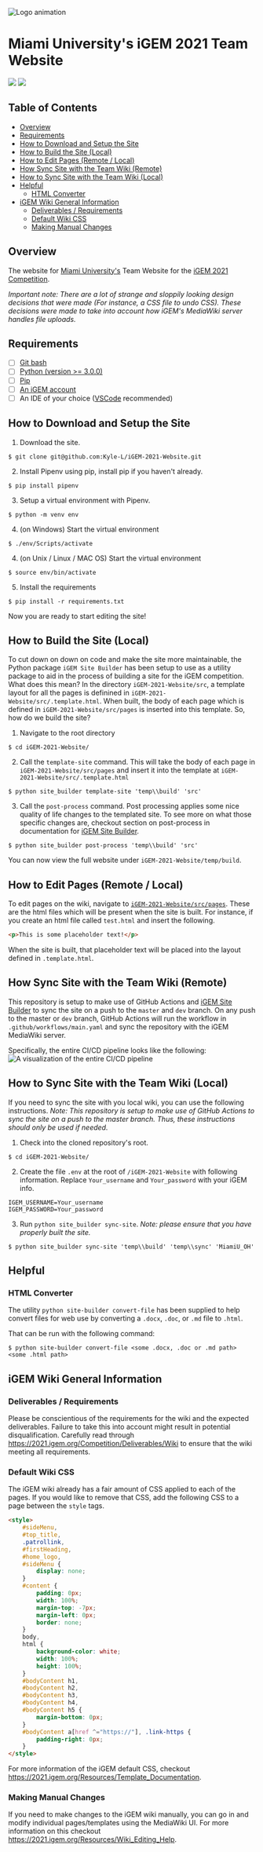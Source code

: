 ![Logo animation](https://github.com/Kyle-L/iGEM-2021-Website/blob/main/src/assets/images/logo.gif?raw=true)
# Miami University's iGEM 2021 Team Website <!-- omit in toc -->
![](https://img.shields.io/badge/-Website%20Under%20construction-orange)
![](https://img.shields.io/github/repo-size/Kyle-L/iGEM-2021-Website)

## Table of Contents <!-- omit in toc -->
- [Overview](#overview)
- [Requirements](#requirements)
- [How to Download and Setup the Site](#how-to-download-and-setup-the-site)
- [How to Build the Site (Local)](#how-to-build-the-site-local)
- [How to Edit Pages (Remote / Local)](#how-to-edit-pages-remote--local)
- [How Sync Site with the Team Wiki (Remote)](#how-sync-site-with-the-team-wiki-remote)
- [How to Sync Site with the Team Wiki (Local)](#how-to-sync-site-with-the-team-wiki-local)
- [Helpful](#helpful)
  - [HTML Converter](#html-converter)
- [iGEM Wiki General Information](#igem-wiki-general-information)
  - [Deliverables / Requirements](#deliverables--requirements)
  - [Default Wiki CSS](#default-wiki-css)
  - [Making Manual Changes](#making-manual-changes)

<a name="overview"/></a>
## Overview
The website for [Miami University's](https://miamioh.edu/) Team Website for the [iGEM 2021 Competition](https://2021.igem.org/Main_Page).

*Important note: There are a lot of strange and sloppily looking design decisions that were made (For instance, a CSS file to undo CSS). These decisions were made to take into account how iGEM's MediaWiki server handles file uploads.*


<a name="reqs"/></a>
## Requirements
- [ ] [Git bash](https://git-scm.com/downloads)
- [ ] [Python (version >= 3.0.0)](https://www.python.org/)
- [ ] [Pip](https://pypi.org/project/pip/)
- [ ] [An iGEM account](igem.org)
- [ ] An IDE of your choice ([VSCode](https://code.visualstudio.com/) recommended)

<a name="download"/></a>
## How to Download and Setup the Site

1. Download the site.
```shell
$ git clone git@github.com:Kyle-L/iGEM-2021-Website.git
```
2. Install Pipenv using pip, install pip if you haven't already.
```shell
$ pip install pipenv
```

3. Setup a virtual environment with Pipenv.
```shell
$ python -m venv env
```

4. (on Windows) Start the virtual environment
```shell
$ ./env/Scripts/activate
```

4. (on Unix / Linux / MAC OS) Start the virtual environment
```shell
$ source env/bin/activate
```

5. Install the requirements
```shell
$ pip install -r requirements.txt
```
Now you are ready to start editing the site!


<a name="build"/></a>
## How to Build the Site (Local)
To cut down on down on code and make the site more maintainable, the Python package `iGEM Site Builder` has been setup to use as a utility package to aid in the process of building a site for the iGEM competition. What does this mean? In the directory `iGEM-2021-Website/src`, a template layout for all the pages is definined in `iGEM-2021-Website/src/.template.html`. When built, the body of each page which is defined in `iGEM-2021-Website/src/pages` is inserted into this template. So, how do we build the site?

1. Navigate to the root directory
```shell
$ cd iGEM-2021-Website/
```
2. Call the `template-site` command. This will take the body of each page in `iGEM-2021-Website/src/pages` and insert it into the template at `iGEM-2021-Website/src/.template.html`
```shell
$ python site_builder template-site 'temp\\build' 'src'
```
3. Call the `post-process` command. Post processing applies some nice quality of life changes to the templated site. To see more on what those specific changes are, checkout section on post-process in documentation for [iGEM Site Builder](igem_site_builder/README.md).
```shell
$ python site_builder post-process 'temp\\build' 'src'
```

You can now view the full website under `iGEM-2021-Website/temp/build`.


<a name="edit"/></a>
## How to Edit Pages (Remote / Local)
To edit pages on the wiki, navigate to [`iGEM-2021-Website/src/pages`](/src/pages). These are the html files which will be present when the site is built. For instance, if you create an html file called `test.html` and insert the following.
```html
<p>This is some placeholder text!</p>
```
When the site is built, that placeholder text will be placed into the layout defined in `.template.html`.


<a name="wikisync-setup"/></a>
## How Sync Site with the Team Wiki (Remote)
This repository is setup to make use of GitHub Actions and [iGEM Site Builder](igem_site_builder/) to sync the site on a push to the `master` and `dev` branch.
On any push to the master or `dev` branch, GitHub Actions will run the workflow in `.github/workflows/main.yaml` and sync the repository with the iGEM MediaWiki server.

Specifically, the entire CI/CD pipeline looks like the following:
![A visualization of the entire CI/CD pipeline](docs/pipeline.svg)


<a name="wikisync-local-setup"/></a>
## How to Sync Site with the Team Wiki (Local)
If you need to sync the site with you local wiki, you can use the following instructions.
*Note: This repository is setup to make use of GitHub Actions to sync the site on a push to the master branch. Thus, these instructions should only be used if needed.*

1. Check into the cloned repository's root.
```shell
$ cd iGEM-2021-Website/
```

2. Create the file `.env` at the root of `/iGEM-2021-Website` with following information. Replace `Your_username` and `Your_password` with your iGEM info.
```
IGEM_USERNAME=Your_username
IGEM_PASSWORD=Your_password
```

3. Run `python site_builder sync-site`. *Note: please ensure that you have properly built the site.*
```shell
$ python site_builder sync-site 'temp\\build' 'temp\\sync' 'MiamiU_OH'
```


<a name="helpful"/></a>
## Helpful
### HTML Converter
The utility `python site-builder convert-file` has been supplied to help convert files for web use by converting a `.docx`, `.doc`, or `.md` file to `.html`.

That can be run with the following command: 
```shell
$ python site-builder convert-file <some .docx, .doc or .md path> <some .html path>
```


<a name="igem"/></a>
## iGEM Wiki General Information

### Deliverables / Requirements
Please be conscientious of the requirements for the wiki and the expected deliverables. Failure to take this into account might result in potential disqualification. Carefully read through https://2021.igem.org/Competition/Deliverables/Wiki to ensure that the wiki meeting all requirements.

### Default Wiki CSS
The iGEM wiki already has a fair amount of CSS applied to each of the pages. If you would like to remove that CSS, add the following CSS to a page between the `style` tags.
```html
<style> 
    #sideMenu,
    #top_title,
    .patrollink,
    #firstHeading,
    #home_logo,
    #sideMenu {
        display: none;
    }
    #content {
        padding: 0px;
        width: 100%;
        margin-top: -7px;
        margin-left: 0px;
        border: none;
    }
    body,
    html {
        background-color: white;
        width: 100%;
        height: 100%;
    }
    #bodyContent h1,
    #bodyContent h2,
    #bodyContent h3,
    #bodyContent h4,
    #bodyContent h5 {
        margin-bottom: 0px;
    }
    #bodyContent a[href ^="https://"], .link-https {
        padding-right: 0px;
    }
</style>
```
For more information of the iGEM default CSS, checkout https://2021.igem.org/Resources/Template_Documentation.

### Making Manual Changes
If you need to make changes to the iGEM wiki manually, you can go in and modify individual pages/templates using the MediaWiki UI. For more information on this checkout https://2021.igem.org/Resources/Wiki_Editing_Help.
